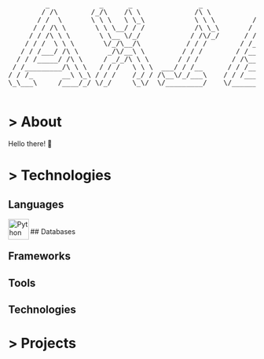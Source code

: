 <pre>
         _            _      _                _              _               _                _      
        / /\        /_/\    /\ \             /\ \           /\ \            /\ \             /\ \    
       / /  \       \ \ \   \ \_\            \ \ \         /  \ \          /  \ \           /  \ \   
      / / /\ \       \ \ \__/ / /            /\ \_\       / /\ \ \        / /\ \ \         / /\ \ \  
     / / /\ \ \       \ \__ \/_/            / /\/_/      / / /\ \_\      / / /\ \ \       / / /\ \_\ 
    / / /  \ \ \       \/_/\__/\           / / /        / /_/_ \/_/     / / /  \ \_\     / /_/_ \/_/ 
   / / /___/ /\ \       _/\/__\ \         / / /        / /____/\       / / /   / / /    / /____/\    
  / / /_____/ /\ \     / _/_/\ \ \       / / /        / /\____\/      / / /   / / /    / /\____\/    
 / /_________/\ \ \   / / /   \ \ \  ___/ / /__      / / /______     / / /___/ / /    / / /          
/ / /_       __\ \_\ / / /    /_/ / /\__\/_/___\    / / /_______\   / / /____\/ /    / / /           
\_\___\     /____/_/ \/_/     \_\/  \/_________/    \/__________/   \/_________/     \/_/            
                                                                                                
</pre>

# > About
Hello there! 👋
# > Technologies
## Languages
<a href="https://www.python.org" target="_blank"><img align="left" alt="Python" height ="42px" src=""></a>

<br/>
## Databases

## Frameworks

## Tools

## Technologies

# > Projects
